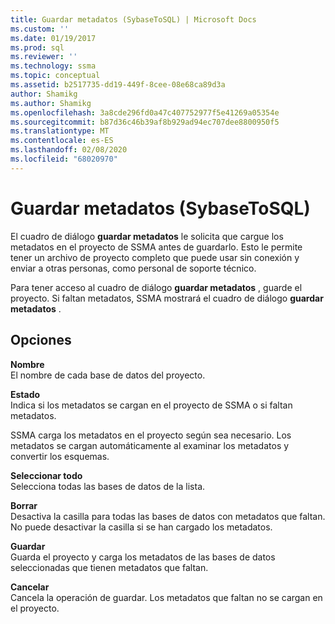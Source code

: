 ```yaml
---
title: Guardar metadatos (SybaseToSQL) | Microsoft Docs
ms.custom: ''
ms.date: 01/19/2017
ms.prod: sql
ms.reviewer: ''
ms.technology: ssma
ms.topic: conceptual
ms.assetid: b2517735-dd19-449f-8cee-08e68ca89d3a
author: Shamikg
ms.author: Shamikg
ms.openlocfilehash: 3a8cde296fd0a47c407752977f5e41269a05354e
ms.sourcegitcommit: b87d36c46b39af8b929ad94ec707dee8800950f5
ms.translationtype: MT
ms.contentlocale: es-ES
ms.lasthandoff: 02/08/2020
ms.locfileid: "68020970"
---
```

# <a name="save-metadata--sybasetosql"></a>Guardar metadatos (SybaseToSQL)
El cuadro de diálogo **guardar metadatos** le solicita que cargue los metadatos en el proyecto de SSMA antes de guardarlo. Esto le permite tener un archivo de proyecto completo que puede usar sin conexión y enviar a otras personas, como personal de soporte técnico.  
  
Para tener acceso al cuadro de diálogo **guardar metadatos** , guarde el proyecto. Si faltan metadatos, SSMA mostrará el cuadro de diálogo **guardar metadatos** .  
  
## <a name="options"></a>Opciones  
**Nombre**  
El nombre de cada base de datos del proyecto.  
  
**Estado**  
Indica si los metadatos se cargan en el proyecto de SSMA o si faltan metadatos.  
  
SSMA carga los metadatos en el proyecto según sea necesario. Los metadatos se cargan automáticamente al examinar los metadatos y convertir los esquemas.  
  
**Seleccionar todo**  
Selecciona todas las bases de datos de la lista.  
  
**Borrar**  
Desactiva la casilla para todas las bases de datos con metadatos que faltan. No puede desactivar la casilla si se han cargado los metadatos.  
  
**Guardar**  
Guarda el proyecto y carga los metadatos de las bases de datos seleccionadas que tienen metadatos que faltan.  
  
**Cancelar**  
Cancela la operación de guardar. Los metadatos que faltan no se cargan en el proyecto.  
  
